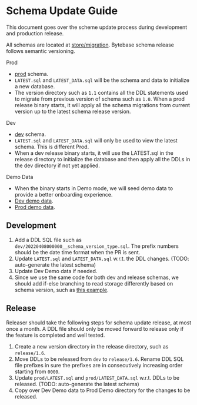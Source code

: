 # Schema Update Guide

This document goes over the scheme update process during development and production release.

All schemas are located at [store/migration](https://github.com/bytebase/bytebase/tree/main/store/migration). Bytebase schema release follows semantic versioning.

Prod

- [prod](https://github.com/bytebase/bytebase/tree/main/store/migration/prod) schema.
- `LATEST.sql` and `LATEST_DATA.sql` will be the schema and data to initialize a new database. 
- The version directory such as `1.1` contains all the DDL statements used to migrate from previous version of schema such as `1.0`. When a prod release binary starts, it will apply all the schema migrations from current version up to the latest schema release version.

Dev

- [dev](https://github.com/bytebase/bytebase/tree/main/store/migration/dev) schema.
- `LATEST.sql` and `LATEST_DATA.sql` will only be used to view the latest schema. This is different Prod.
- When a dev release binary starts, it will use the LATEST.sql in the release directory to initialize the database and then apply all the DDLs in the dev directory if not yet applied.

Demo Data

- When the binary starts in Demo mode, we will seed demo data to provide a better onboarding experience.
- [Dev demo data](https://github.com/bytebase/bytebase/tree/main/store/demo/dev).
- [Prod demo data](https://github.com/bytebase/bytebase/tree/main/store/demo/prod).

## Development

1. Add a DDL SQL file such as `dev/20220408000000__schema_version_type.sql`. The prefix numbers should be the date time format when the PR is sent.
2. Update `LATEST.sql` and `LATEST_DATA.sql` w.r.t. the DDL changes. (TODO: auto-generate the latest schema)
3. Update Dev Demo data if needed.
4. Since we use the same code for both dev and release schemas, we should add if-else branching to read storage differently based on schema version, such as [this example](https://github.com/bytebase/bytebase/pull/1039).

## Release
Releaser should take the following steps for schema update release, at most once a month. A DDL file should only be moved forward to release only if the feature is completed and well tested.

1. Create a new version directory in the release directory, such as `release/1.6`.
1. Move DDLs to be released from `dev` to `release/1.6`. Rename DDL SQL file prefixes in sure the prefixes are in consecutively increasing order starting from `0000`.
2. Update `prod/LATEST.sql` and `prod/LATEST_DATA.sql` w.r.t. DDLs to be released. (TODO: auto-generate the latest schema)
3. Copy over Dev Demo data to Prod Demo directory for the changes to be released.
